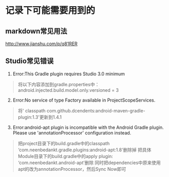 # 记录下可能需要用到的
## markdown常见用法
http://www.jianshu.com/p/q81RER
## Studio常见错误
1. Error:This Gradle plugin requires Studio 3.0 minimum
> 将以下内容添加到gradle.properties中：android.injected.build.model.only.versioned = 3

2. Error:No service of type Factory available in ProjectScopeServices.
> 将' classpath com.github.dcendents:android-maven-gradle-plugin:1.3'更新到1.4.1

3. Error:android-apt plugin is incompatible with the Android Gradle plugin.  Please use 'annotationProcessor' configuration instead.
>把project目录下的build.gradle中的classpath ‘com.neenbedankt.gradle.plugins:android-apt:1.8'删除掉
>把具体Module目录下的build.gradle中的apply plugin: ‘com.neenbedankt.android-apt’删除
>同时把dependencies中原来使用apt的改为annotationProcessor，然后Sync Now即可
